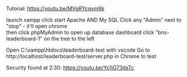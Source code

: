 Tutorial: https://youtu.be/MVgRYcqvm6k 

launch xampp
click start Apache AND My SQL
Click any "Admin" next to "stop" - it'll open chrome  
then click phpMyAdmin to open up database dashboard
click "bns-leaderboard-1" on the tree to the left 


Open C:\xampp\htdocs\leaderboard-test with vscode
Go to http://localhost/leaderboard-test/server.php in Chrome to test


Security found at 2:30: https://youtu.be/Yc1jG73dsTc 